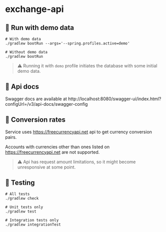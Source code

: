 # exchange-api

## :rocket: Run with demo data

```
# With demo data
./gradlew bootRun --args='--spring.profiles.active=demo'

# Without demo data
./gradlew bootRun
```

> :warning: Running it with `demo` profile initiates the database with some initial demo data.

## :book: Api docs

Swagger docs are available at http://localhost:8080/swagger-ui/index.html?configUrl=/v3/api-docs/swagger-config

## :money_with_wings: Conversion rates

Service uses https://freecurrencyapi.net api to get currency conversion pairs.

Accounts with currencies other than ones listed on https://freecurrencyapi.net are not supported.

> :warning: Api has request amount limitations, so it might become unresponsive at some point.

## :mag_right: Testing

```
# All tests
./gradlew check 

# Unit tests only
./gradlew test 

# Integration tests only
./gradlew integrationTest 
```